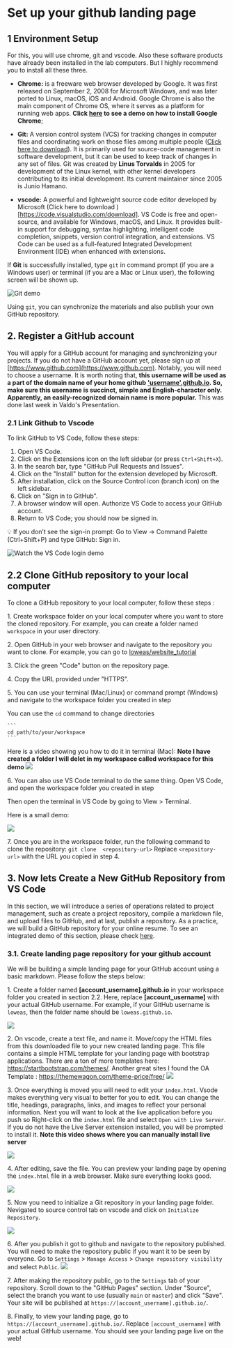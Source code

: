 # Set up your github landing page

## 1 Environment Setup

For this, you will use chrome, git and vscode. Also these software products have already been installed in the lab computers. But I highly recommend you to install all these three.


- **Chrome:** is a freeware web browser developed by Google. It was first released on September 2, 2008 for Microsoft Windows, and was later ported to Linux, macOS, iOS and Android. Google Chrome is also the main component of Chrome OS, where it serves as a platform for running web apps. **Click [here](install-chrome.md) to see a demo on how to install Google Chrome**;

- **Git:** A version control system (VCS) for tracking changes in computer files and coordinating work on those files among multiple people ([Click here to download](https://git-scm.com/downloads)). It is primarily used for source-code management in software development, but it can be used to keep track of changes in any set of files.  Git was created by **Linus Torvalds** in 2005 for development of the Linux kernel, with other kernel developers contributing to its initial development. Its current maintainer since 2005 is Junio Hamano.

- **vscode:** A powerful and lightweight source code editor developed by Microsoft (Click here to download
)[https://code.visualstudio.com/download]. VS Code is free and open-source, and available for Windows, macOS, and Linux. It provides built-in support for debugging, syntax highlighting, intelligent code completion, snippets, version control integration, and extensions.
VS Code can be used as a full-featured Integrated Development Environment (IDE) when enhanced with extensions.


If **Git** is successfully installed, type `git` in command prompt (if you are a Windows user) or terminal (if you are a Mac or Linux user), the following screen will be shown up.

![Git demo](img/git.gif)

Using `git`, you can synchronize the  materials and also publish your own GitHub repository.  

## 2. Register a GitHub account

You will apply for a GitHub account for managing and synchronizing your projects. If you do not have a GitHub account yet, please sign up at [https://www.github.com](https://www.github.com). Notably, you will need to choose a username. It is worth noting that, **this username will be used as a part of the domain name of your home github ['username'.github.io](). So, make sure this username is succinct, simple and English-character only. Apparently, an easily-recognized domain name is more popular.**
This was done last week in Valdo's Presentation.

### 2.1 Link Github to Vscode
To link GitHub to VS Code, follow these steps:
1. Open VS Code.
2. Click on the Extensions icon on the left sidebar (or press `Ctrl+Shift+X`).
3. In the search bar, type "GitHub Pull Requests and Issues".
4. Click on the "Install" button for the extension developed by Microsoft.
5. After installation, click on the Source Control icon (branch icon) on the left sidebar.
6. Click on "Sign in to GitHub".
7. A browser window will open. Authorize VS Code to access your GitHub account.
8. Return to VS Code; you should now be signed in.   

💡 If you don’t see the sign-in prompt:
Go to View → Command Palette (Ctrl+Shift+P) and type GitHub: Sign in.

![Watch the VS Code login demo](img/vscodelogin.gif)



## 2.2 Clone GitHub repository to your local computer

To clone a GitHub repository to your local computer, follow these steps :

1\. Create workspace folder on your local computer where you want to store the cloned repository. For example, you can create a folder named `workspace` in your user directory.

2\. Open GitHub in your web browser and navigate to the repository you want to clone. For example, you can go to [loweas/website_tutorial](https://github.com/loweas/website_tutorial)

3\. Click the green "Code" button on the repository page.

4\. Copy the URL provided under "HTTPS".

5\. You can use your terminal (Mac/Linux) or command prompt (Windows) and navigate to the workspace folder you created in step

You can use the `cd` command to change directories

    ```
    cd path/to/your/workspace
    ```

    
Here is a video showing you how to do it in terminal (Mac): **Note I have created a folder I will delet in my workspace called workspace for this demo**
![](img/clonerepo.gif)

6\. You can also use VS Code terminal to do the same thing. Open VS Code, and open the workspace folder you created in step

 Then open the terminal in VS Code by going to View > Terminal.

 Here is a small demo:

  ![](img/gitclonevscode.gif)  

7\. Once you are in the workspace folder, run the following command to clone the repository:
    ```
    git clone  <repository-url>
    ```
    Replace `<repository-url>` with the URL you copied in step 4. 


## 3\. Now lets Create a New GitHub Repository from VS Code

In this section, we will introduce a series of operations related to project management, such as create a project repository, compile a markdown file, and upload files to GitHub, and at last, publish a repository. As a practice, we will build a GitHub repository for your online resume. To see an integrated demo of this section, please check [here](repo-git.md).

### 3.1\.  Create landing page repository for your github account



We will be building a simple landing page for your GitHub account using a basic markdown. Please follow the steps below:

1\. Create a folder named  **[account_username].github.io** in your workspace folder you created in section 2.2. Here, replace **[account_username]** with your actual GitHub username. For example, if your GitHub username is `loweas`, then the folder name should be `loweas.github.io`.

![](img/createfolder.gif)


2\. On vscode, create a text file, and name it. Move/copy the HTML files from this downloaded file to your new created landing page. This file contains a simple HTML template for your landing page with bootstrap applications. There are a ton of more templates here: https://startbootstrap.com/themes/. Another great sites I found the OA Template : https://themewagon.com/theme-price/free/
![](img/movefilesover.gif)

3\. Once everything is moved you will need to edit your `index.html`.  Vsode makes everything very visual to better for you to edit. You can change the title, headings, paragraphs, links, and images to reflect your personal information. Next you will want to look at the live application before you push so Right-click on the `index.html` file and select `Open with Live Server`. If you do not have the Live Server extension installed, you will be prompted to install it.
**Note this video shows where you can manually install live server**

![](img/installlive.gif)

4\. After editing, save the file. You can preview your landing page by opening the `index.html` file in a web browser. Make sure everything looks good.


![](img/golive.gif)

5\. Now you need to initialize a Git repository in your landing page folder. Nevigated to source control tab on vscode and click on `Initialize Repository`.

![](img/initializerepository.gif)

6\. After you publish it got to github and navigate to the repository published. You will need to make the repository public if you want it to be seen by everyone. Go to `Settings` > `Manage Access` > `Change repository visibility` and select `Public`.
![](img/pages.gif)

7\. After making the repository public, go to the `Settings` tab of your repository. Scroll down to the "GitHub Pages" section. Under "Source", select the branch you want to use (usually `main` or `master`) and click "Save". Your site will be published at `https://[account_username].github.io/`.


8\. Finally, to view your landing page, go to `https://[account_username].github.io/`. Replace `[account_username]` with your actual GitHub username. You should see your landing page live on the web!